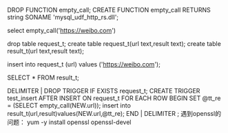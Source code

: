 
DROP FUNCTION empty_call;
CREATE FUNCTION empty_call RETURNS string SONAME 'mysql_udf_http_rs.dll';

select empty_call('https://weibo.com')

drop table request_t;
create table request_t(url text,result text);
create table result_t(url text,result text);

insert into request_t (url) values ('https://weibo.com');


SELECT * FROM result_t;


DELIMITER |
DROP TRIGGER IF EXISTS request_t;
CREATE TRIGGER test_insert
AFTER INSERT ON request_t
FOR EACH ROW BEGIN
SET @tt_re = (SELECT empty_call(NEW.url));
insert into result_t(url,result)values(NEW.url,@tt_re);
END |
DELIMITER ;
遇到openssl的问题：
yum -y install openssl openssl-devel
